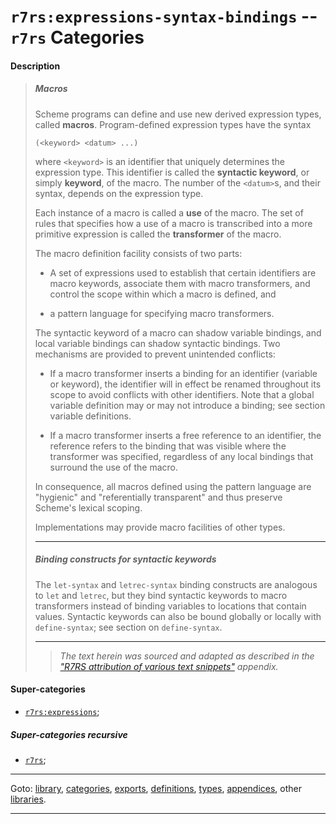 

<a id='category__r7rs__r7rs_3a_expressions-syntax-bindings'></a>

# `r7rs:expressions-syntax-bindings` -- `r7rs` Categories


<a id='category__r7rs__r7rs_3a_expressions-syntax-bindings__description'></a>

#### Description

> ##### Macros
> 
> Scheme programs can define and use new derived expression types,
>  called __macros__.
> Program-defined expression types have the syntax
> ````
> (<keyword> <datum> ...)
> ````
> where `<keyword>` is an identifier that uniquely determines the
> expression type.  This identifier is called the
> __syntactic keyword__, or simply
> __keyword__, of the macro.  The
> number of the `<datum>`s, and their syntax, depends on the
> expression type.
> 
> Each instance of a macro is called a __use__
> of the macro.
> The set of rules that specifies
> how a use of a macro is transcribed into a more primitive expression
> is called the __transformer__
> of the macro.
> 
> The macro definition facility consists of two parts:
> 
>   * A set of expressions used to establish that certain identifiers
> are macro keywords, associate them with macro transformers, and control
> the scope within which a macro is defined, and
> 
>   * a pattern language for specifying macro transformers.
> 
> The syntactic keyword of a macro can shadow variable bindings, and local
> variable bindings can shadow syntactic bindings.
> Two mechanisms are provided to prevent unintended conflicts:
> 
>   * If a macro transformer inserts a binding for an identifier
> (variable or keyword), the identifier will in effect be renamed
> throughout its scope to avoid conflicts with other identifiers.
> Note that a global variable definition may or may not introduce a binding;
> see section variable definitions.
> 
>   * If a macro transformer inserts a free reference to an
> identifier, the reference refers to the binding that was visible
> where the transformer was specified, regardless of any local
> bindings that surround the use of the macro.
> 
> In consequence, all macros
> defined using the pattern language  are "hygienic" and "referentially
> transparent" and thus preserve Scheme's lexical scoping.
> 
> Implementations may provide macro facilities of other types.
> 
> ----
> 
> ##### Binding constructs for syntactic keywords
> 
> The `let-syntax` and `letrec-syntax` binding constructs are
> analogous to `let` and `letrec`, but they bind
> syntactic keywords to macro transformers instead of binding variables
> to locations that contain values.  Syntactic keywords can also be
> bound globally or locally with `define-syntax`;
> see section on `define-syntax`.
> 
> 
> ----
> > *The text herein was sourced and adapted as described in the ["R7RS attribution of various text snippets"](../../r7rs/appendices/attribution.md#appendix__r7rs__attribution) appendix.*


<a id='category__r7rs__r7rs_3a_expressions-syntax-bindings__super-categories'></a>

#### Super-categories

 * [`r7rs:expressions`](../../r7rs/categories/r7rs_3a_expressions.md#category__r7rs__r7rs_3a_expressions);


<a id='category__r7rs__r7rs_3a_expressions-syntax-bindings__super-categories-recursive'></a>

##### Super-categories recursive

 * [`r7rs`](../../r7rs/categories/r7rs.md#category__r7rs__r7rs);

----

Goto: [library](../../r7rs/_index.md#library__r7rs), [categories](../../r7rs/categories/_index.md#toc__r7rs__categories), [exports](../../r7rs/exports/_index.md#toc__r7rs__exports), [definitions](../../r7rs/definitions/_index.md#toc__r7rs__definitions), [types](../../r7rs/types/_index.md#toc__r7rs__types), [appendices](../../r7rs/appendices/_index.md#toc__r7rs__appendices), other [libraries](../../_libraries.md#toc__libraries).

----

